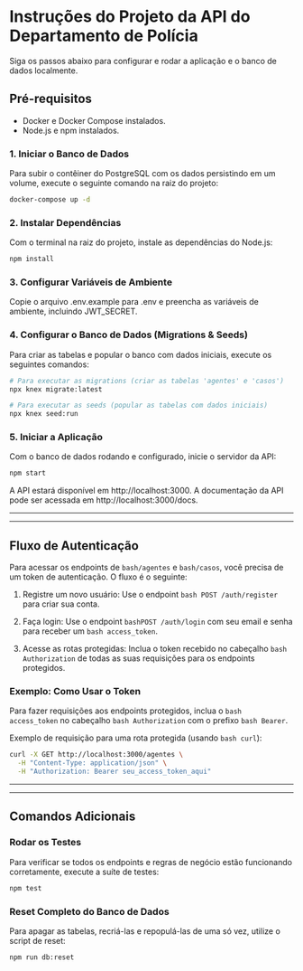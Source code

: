 # Instruções do Projeto da API do Departamento de Polícia
Siga os passos abaixo para configurar e rodar a aplicação e o banco de dados localmente.

## Pré-requisitos
- Docker e Docker Compose instalados.
- Node.js e npm instalados.

### 1. Iniciar o Banco de Dados
Para subir o contêiner do PostgreSQL com os dados persistindo em um volume, execute o seguinte comando na raiz do projeto:
```bash
docker-compose up -d
```

### 2. Instalar Dependências
Com o terminal na raiz do projeto, instale as dependências do Node.js:
```bash
npm install
```

### 3. Configurar Variáveis de Ambiente
Copie o arquivo .env.example  para .env e preencha as variáveis de ambiente, incluindo JWT_SECRET.

### 4. Configurar o Banco de Dados (Migrations & Seeds)
Para criar as tabelas e popular o banco com dados iniciais, execute os seguintes comandos:
```bash
# Para executar as migrations (criar as tabelas 'agentes' e 'casos')
npx knex migrate:latest

# Para executar as seeds (popular as tabelas com dados iniciais)
npx knex seed:run
```

### 5. Iniciar a Aplicação
Com o banco de dados rodando e configurado, inicie o servidor da API:
```bash
npm start
```

A API estará disponível em http://localhost:3000.
A documentação da API pode ser acessada em http://localhost:3000/docs.

---
---

## Fluxo de Autenticação
Para acessar os endpoints de ```bash/agentes``` e ```bash/casos```, você precisa de um token de autenticação. O fluxo é o seguinte:

1. Registre um novo usuário: Use o endpoint ```bash POST /auth/register``` para criar sua conta.

 2. Faça login: Use o endpoint ```bashPOST /auth/login``` com seu email e senha para receber um ```bash access_token```.

 3. Acesse as rotas protegidas: Inclua o token recebido no cabeçalho ```bash Authorization``` de todas as suas requisições para os endpoints protegidos.

### Exemplo: Como Usar o Token
Para fazer requisições aos endpoints protegidos, inclua o ```bash access_token``` no cabeçalho ```bash Authorization``` com o prefixo ```bash Bearer```.

Exemplo de requisição para uma rota protegida (usando ```bash curl```):

```bash
curl -X GET http://localhost:3000/agentes \
  -H "Content-Type: application/json" \
  -H "Authorization: Bearer seu_access_token_aqui"
```
---
---

## Comandos Adicionais
### Rodar os Testes
Para verificar se todos os endpoints e regras de negócio estão funcionando corretamente, execute a suíte de testes:
```bash
npm test
```

### Reset Completo do Banco de Dados
Para apagar as tabelas, recriá-las e repopulá-las de uma só vez, utilize o script de reset:
```bash
npm run db:reset
```